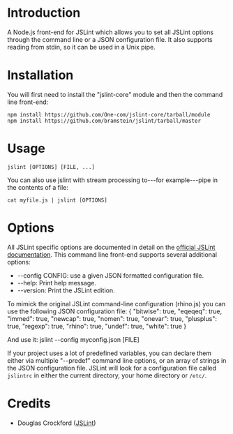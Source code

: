 Introduction
============
A Node.js front-end for JSLint which allows you to set all JSLint options through the command line or a JSON configuration file. It also supports reading from stdin, so it can be used in a Unix pipe.

Installation
============
You will first need to install the "jslint-core" module and then the command line front-end:

    npm install https://github.com/One-com/jslint-core/tarball/module
    npm install https://github.com/bramstein/jslint/tarball/master

Usage
=====

    jslint [OPTIONS] [FILE, ...]

You can also use jslint with stream processing to---for example---pipe in the contents of a file:

    cat myfile.js | jslint [OPTIONS]

Options
=======
All JSLint specific options are documented in detail on the [official JSLint documentation](http://www.jslint.com/lint.html). This command line front-end supports several additional options:

 * --config CONFIG: use a given JSON formatted configuration file.
 * --help: Print help message.
 * --version: Print the JSLint edition.

To mimick the original JSLint command-line configuration (rhino.js) you can use the following JSON configuration file:
    {
        "bitwise": true,
        "eqeqeq": true,
        "immed": true,
        "newcap": true,
        "nomen": true,
        "onevar": true,
        "plusplus": true,
        "regexp": true,
        "rhino": true,
        "undef": true,
        "white": true
    }

And use it:
    jslint --config myconfig.json [FILE]

If your project uses a lot of predefined variables, you can declare them either via multiple "--predef" command line options, or an array of strings in the JSON configuration file. JSLint will look for a configuration file called `jslintrc` in either the current directory, your home directory or `/etc/`.

Credits
=======
* Douglas Crockford ([JSLint](http://www.jslint.com/))
